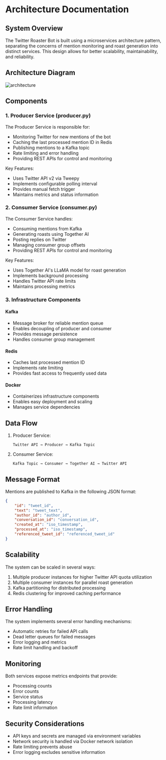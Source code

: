 
# Architecture Documentation

## System Overview

The Twitter Roaster Bot is built using a microservices architecture pattern, separating the concerns of mention monitoring and roast generation into distinct services. This design allows for better scalability, maintainability, and reliability.

## Architecture Diagram
![architecture](https://github.com/user-attachments/assets/e992c812-b717-4a37-a5a7-3b1fbe1c4156)


## Components

### 1. Producer Service (producer.py)

The Producer Service is responsible for:
- Monitoring Twitter for new mentions of the bot
- Caching the last processed mention ID in Redis
- Publishing mentions to a Kafka topic
- Rate limiting and error handling
- Providing REST APIs for control and monitoring

Key Features:
- Uses Twitter API v2 via Tweepy
- Implements configurable polling interval
- Provides manual fetch trigger
- Maintains metrics and status information

### 2. Consumer Service (consumer.py)

The Consumer Service handles:
- Consuming mentions from Kafka
- Generating roasts using Together AI
- Posting replies on Twitter
- Managing consumer group offsets
- Providing REST APIs for control and monitoring

Key Features:
- Uses Together AI's LLaMA model for roast generation
- Implements background processing
- Handles Twitter API rate limits
- Maintains processing metrics

### 3. Infrastructure Components

#### Kafka
- Message broker for reliable mention queue
- Enables decoupling of producer and consumer
- Provides message persistence
- Handles consumer group management

#### Redis
- Caches last processed mention ID
- Implements rate limiting
- Provides fast access to frequently used data

#### Docker
- Containerizes infrastructure components
- Enables easy deployment and scaling
- Manages service dependencies

## Data Flow

1. Producer Service:
   ```
   Twitter API → Producer → Kafka Topic
   ```

2. Consumer Service:
   ```
   Kafka Topic → Consumer → Together AI → Twitter API
   ```

## Message Format

Mentions are published to Kafka in the following JSON format:
```json
{
    "id": "tweet_id",
    "text": "tweet_text",
    "author_id": "author_id",
    "conversation_id": "conversation_id",
    "created_at": "iso_timestamp",
    "processed_at": "iso_timestamp",
    "referenced_tweet_id": "referenced_tweet_id"
}
```

## Scalability

The system can be scaled in several ways:
1. Multiple producer instances for higher Twitter API quota utilization
2. Multiple consumer instances for parallel roast generation
3. Kafka partitioning for distributed processing
4. Redis clustering for improved caching performance

## Error Handling

The system implements several error handling mechanisms:
- Automatic retries for failed API calls
- Dead letter queues for failed messages
- Error logging and metrics
- Rate limit handling and backoff

## Monitoring

Both services expose metrics endpoints that provide:
- Processing counts
- Error counts
- Service status
- Processing latency
- Rate limit information

## Security Considerations

- API keys and secrets are managed via environment variables
- Network security is handled via Docker network isolation
- Rate limiting prevents abuse
- Error logging excludes sensitive information
